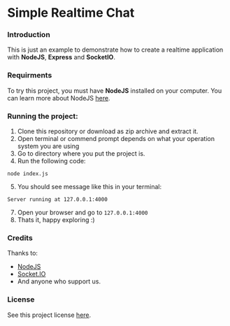 # Simple Realtime Chat
### Introduction
This is just an example to demonstrate how to create a realtime application with **NodeJS**, **Express** and **SocketIO**.
### Requirments
To try this project, you must have **NodeJS** installed on your computer. You can learn more about NodeJS [here](https://github.com/nodejs/node).
### Running the project:
1. Clone this repository or download as zip archive and extract it.
2. Open terminal or commend prompt depends on what your operation system you are using 
3. Go to directory where you put the project is.
4. Run the following code:
```shell script
node index.js
```
5. You should see message like this in your terminal:
```
Server running at 127.0.0.1:4000
```
7. Open your browser and go to ```127.0.0.1:4000```
8. Thats it, happy exploring :)

### Credits
Thanks to:
* [NodeJS](https://github.com/nodejs/node)
* [Socket.IO](https://github.com/socketio/socket.io)
* And anyone who support us.

### License
See this project license [here](https://github.com/DykiSA/simple-realtime-chat/blob/master/LICENSE).